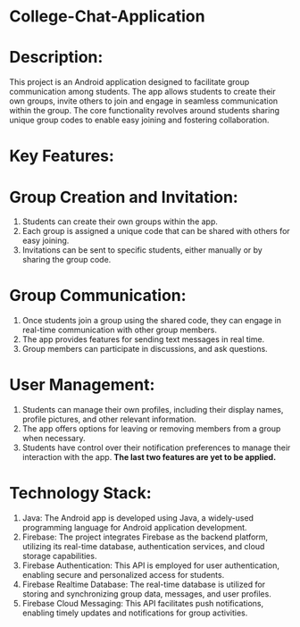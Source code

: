 # College-Chat-Application

# Description:
This project is an Android application designed to facilitate group communication among students. The app allows students to create their own groups, invite others to join and engage in seamless communication within the group. The core functionality revolves around students sharing unique group codes to enable easy joining and fostering collaboration.

# Key Features:

# Group Creation and Invitation:
1. Students can create their own groups within the app.
2. Each group is assigned a unique code that can be shared with others for easy joining.
3. Invitations can be sent to specific students, either manually or by sharing the group code.

# Group Communication:
1. Once students join a group using the shared code, they can engage in real-time communication with other group members.
2. The app provides features for sending text messages in real time.
3. Group members can participate in discussions, and ask questions.

# User Management:
1. Students can manage their own profiles, including their display names, profile pictures, and other relevant information.
2. The app offers options for leaving or removing members from a group when necessary.
3. Students have control over their notification preferences to manage their interaction with the app.
**The last two features are yet to be applied.**

# Technology Stack:
1. Java: The Android app is developed using Java, a widely-used programming language for Android application development.
2. Firebase: The project integrates Firebase as the backend platform, utilizing its real-time database, authentication services, and cloud storage capabilities.
3. Firebase Authentication: This API is employed for user authentication, enabling secure and personalized access for students.
4. Firebase Realtime Database: The real-time database is utilized for storing and synchronizing group data, messages, and user profiles.
5. Firebase Cloud Messaging: This API facilitates push notifications, enabling timely updates and notifications for group activities.
